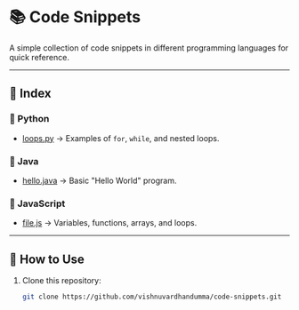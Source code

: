 # 📚 Code Snippets

A simple collection of code snippets in different programming languages for quick reference.

---

## 📌 Index

### 🔹 Python
- [loops.py](loops.py) → Examples of `for`, `while`, and nested loops.

### 🔹 Java
- [hello.java](hello.java) → Basic "Hello World" program.

### 🔹 JavaScript
- [file.js](file.js) → Variables, functions, arrays, and loops.

---

## 🚀 How to Use
1. Clone this repository:
   ```bash
   git clone https://github.com/vishnuvardhandumma/code-snippets.git
